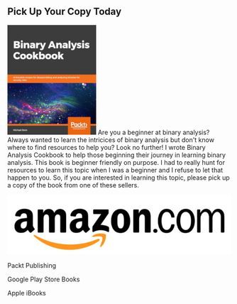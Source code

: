 ## Pick Up Your Copy Today

![BAC](images/bac-cover-smaller.jpeg) Are you a beginner at binary analysis? Always wanted to learn the intricices of binary analysis but don't know where to find resources to help you? Look no further! I wrote Binary Analysis Cookbook to help those beginning their journey in learning binary analysis. This book is beginner friendly on purpose. I had to really hunt for resources to learn this topic when I was a beginner and I refuse to let that happen to you. So, if you are interested in learning this topic, please pick up a copy of the book from one of these sellers.

![Amazon](images/2017-amazon-logo.jpg)

Packt Publishing

Google Play Store Books

Apple iBooks
